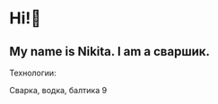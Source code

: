 ### <h1>Hi!👋</h1>

### <h2>My name is Nikita. I am a сваршик.</h2>

Технологии:

Сварка, водка, балтика 9 
